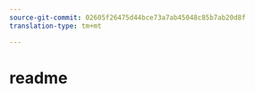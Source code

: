 ```yaml
---
source-git-commit: 02605f26475d44bce73a7ab45048c85b7ab20d8f
translation-type: tm+mt

---
```

# readme
